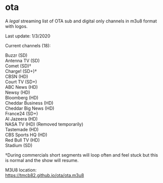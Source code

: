 # ota
A *legal* streaming list of OTA sub and digital only channels in m3u8 format with logos.

Last update: 1/3/2020

Current channels (18):

Buzzr (SD)<br>
Antenna TV (SD)<br>
Comet (SD)†<br>
Charge! (SD+)†<br>
CBSN (HD)<br>
Court TV (SD+)<br>
ABC News (HD)<br>
Newsy (HD)<br>
Bloomberg (HD)<br>
Cheddar Business (HD)<br>
Cheddar Big News (HD)<br>
France24 (SD+)<br>
Al Jazeera (HD)<br>
NASA TV (HD) (Removed temporarily)<br>
Tastemade (HD)<br>
CBS Sports HQ (HD)<br>
Red Bull TV (HD)<br>
Stadium (SD)<br>


†During commercials short segments will loop often and feel stuck but this is normal and the show will resume.


M3U8 location:<br>
https://tmcb82.github.io/ota/ota.m3u8
